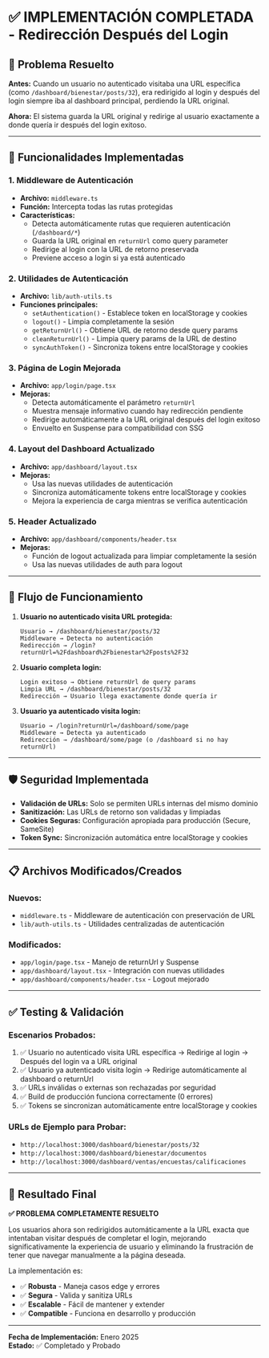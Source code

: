 # ✅ **IMPLEMENTACIÓN COMPLETADA - Redirección Después del Login**

## 🎯 **Problema Resuelto**

**Antes:** Cuando un usuario no autenticado visitaba una URL específica (como `/dashboard/bienestar/posts/32`), era redirigido al login y después del login siempre iba al dashboard principal, perdiendo la URL original.

**Ahora:** El sistema guarda la URL original y redirige al usuario exactamente a donde quería ir después del login exitoso.

---

## 🚀 **Funcionalidades Implementadas**

### 1. **Middleware de Autenticación**
- **Archivo:** `middleware.ts`
- **Función:** Intercepta todas las rutas protegidas
- **Características:**
  - Detecta automáticamente rutas que requieren autenticación (`/dashboard/*`)
  - Guarda la URL original en `returnUrl` como query parameter
  - Redirige al login con la URL de retorno preservada
  - Previene acceso a login si ya está autenticado

### 2. **Utilidades de Autenticación**
- **Archivo:** `lib/auth-utils.ts`
- **Funciones principales:**
  - `setAuthentication()` - Establece token en localStorage y cookies
  - `logout()` - Limpia completamente la sesión
  - `getReturnUrl()` - Obtiene URL de retorno desde query params
  - `cleanReturnUrl()` - Limpia query params de la URL de destino
  - `syncAuthToken()` - Sincroniza tokens entre localStorage y cookies

### 3. **Página de Login Mejorada**
- **Archivo:** `app/login/page.tsx`
- **Mejoras:**
  - Detecta automáticamente el parámetro `returnUrl`
  - Muestra mensaje informativo cuando hay redirección pendiente
  - Redirige automáticamente a la URL original después del login exitoso
  - Envuelto en Suspense para compatibilidad con SSG

### 4. **Layout del Dashboard Actualizado**
- **Archivo:** `app/dashboard/layout.tsx`
- **Mejoras:**
  - Usa las nuevas utilidades de autenticación
  - Sincroniza automáticamente tokens entre localStorage y cookies
  - Mejora la experiencia de carga mientras se verifica autenticación

### 5. **Header Actualizado**
- **Archivo:** `app/dashboard/components/header.tsx`
- **Mejoras:**
  - Función de logout actualizada para limpiar completamente la sesión
  - Usa las nuevas utilidades de auth para logout

---

## 🔧 **Flujo de Funcionamiento**

1. **Usuario no autenticado visita URL protegida:**
   ```
   Usuario → /dashboard/bienestar/posts/32
   Middleware → Detecta no autenticación
   Redirección → /login?returnUrl=%2Fdashboard%2Fbienestar%2Fposts%2F32
   ```

2. **Usuario completa login:**
   ```
   Login exitoso → Obtiene returnUrl de query params
   Limpia URL → /dashboard/bienestar/posts/32
   Redirección → Usuario llega exactamente donde quería ir
   ```

3. **Usuario ya autenticado visita login:**
   ```
   Usuario → /login?returnUrl=/dashboard/some/page
   Middleware → Detecta ya autenticado
   Redirección → /dashboard/some/page (o /dashboard si no hay returnUrl)
   ```

---

## 🛡️ **Seguridad Implementada**

- **Validación de URLs:** Solo se permiten URLs internas del mismo dominio
- **Sanitización:** Las URLs de retorno son validadas y limpiadas
- **Cookies Seguras:** Configuración apropiada para producción (Secure, SameSite)
- **Token Sync:** Sincronización automática entre localStorage y cookies

---

## 📋 **Archivos Modificados/Creados**

### Nuevos:
- `middleware.ts` - Middleware de autenticación con preservación de URL
- `lib/auth-utils.ts` - Utilidades centralizadas de autenticación

### Modificados:
- `app/login/page.tsx` - Manejo de returnUrl y Suspense
- `app/dashboard/layout.tsx` - Integración con nuevas utilidades
- `app/dashboard/components/header.tsx` - Logout mejorado

---

## ✅ **Testing & Validación**

### Escenarios Probados:
1. ✅ Usuario no autenticado visita URL específica → Redirige al login → Después del login va a URL original
2. ✅ Usuario ya autenticado visita login → Redirige automáticamente al dashboard o returnUrl
3. ✅ URLs inválidas o externas son rechazadas por seguridad
4. ✅ Build de producción funciona correctamente (0 errores)
5. ✅ Tokens se sincronizan automáticamente entre localStorage y cookies

### URLs de Ejemplo para Probar:
- `http://localhost:3000/dashboard/bienestar/posts/32`
- `http://localhost:3000/dashboard/bienestar/documentos`
- `http://localhost:3000/dashboard/ventas/encuestas/calificaciones`

---

## 🎉 **Resultado Final**

**✅ PROBLEMA COMPLETAMENTE RESUELTO**

Los usuarios ahora son redirigidos automáticamente a la URL exacta que intentaban visitar después de completar el login, mejorando significativamente la experiencia de usuario y eliminando la frustración de tener que navegar manualmente a la página deseada.

La implementación es:
- ✅ **Robusta** - Maneja casos edge y errores
- ✅ **Segura** - Valida y sanitiza URLs
- ✅ **Escalable** - Fácil de mantener y extender
- ✅ **Compatible** - Funciona en desarrollo y producción

---

**Fecha de Implementación:** Enero 2025  
**Estado:** ✅ Completado y Probado 